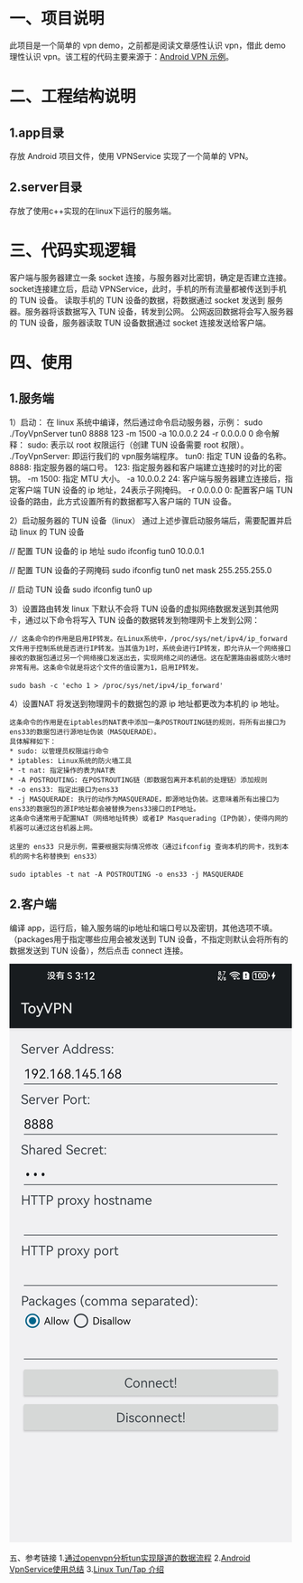 # 一、项目说明
此项目是一个简单的 vpn demo，之前都是阅读文章感性认识 vpn，借此 demo 理性认识 vpn。该工程的代码主要来源于：[Android VPN 示例](https://android.googlesource.com/platform/development/+/master/samples/ToyVpn)。

# 二、工程结构说明
## 1.app目录
存放 Android 项目文件，使用 VPNService 实现了一个简单的 VPN。
## 2.server目录
存放了使用c++实现的在linux下运行的服务端。

# 三、代码实现逻辑
客户端与服务器建立一条 socket 连接，与服务器对比密钥，确定是否建立连接。
socket连接建立后，启动 VPNService，此时，手机的所有流量都被传送到手机的 TUN 设备。
读取手机的 TUN 设备的数据，将数据通过 socket 发送到 服务器。服务器将该数据写入 TUN 设备，转发到公网。
公网返回数据将会写入服务器的 TUN 设备，服务器读取 TUN 设备数据通过 socket 连接发送给客户端。

# 四、使用
## 1.服务端
1）启动：
在 linux 系统中编译，然后通过命令启动服务器，示例：
sudo ./ToyVpnServer tun0 8888 123 -m 1500 -a 10.0.0.2 24 -r 0.0.0.0 0
命令解释：
sudo: 表示以 root 权限运行（创建 TUN 设备需要 root 权限）。
./ToyVpnServer: 即运行我们的 vpn服务端程序。
tun0: 指定 TUN 设备的名称。
8888: 指定服务器的端口号。
123: 指定服务器和客户端建立连接时的对比的密钥。
-m 1500: 指定 MTU 大小。
-a 10.0.0.2 24: 客户端与服务器建立连接后，指定客户端 TUN 设备的 ip 地址，24表示子网掩码。
-r 0.0.0.0 0: 配置客户端 TUN 设备的路由，此方式设置所有的数据都写入客户端的 TUN 设备。

2）启动服务器的 TUN 设备（linux）
通过上述步骤启动服务端后，需要配置并启动 linux 的 TUN 设备

// 配置 TUN 设备的 ip 地址
sudo ifconfig tun0 10.0.0.1

// 配置 TUN 设备的子网掩码
sudo ifconfig tun0 net mask 255.255.255.0

// 启动 TUN 设备
sudo ifconfig tun0 up

3）设置路由转发
linux 下默认不会将 TUN 设备的虚拟网络数据发送到其他网卡，通过以下命令将写入 TUN 设备的数据转发到物理网卡上发到公网：
```
// 这条命令的作用是启用IP转发。在Linux系统中，/proc/sys/net/ipv4/ip_forward文件用于控制系统是否进行IP转发。当其值为1时，系统会进行IP转发，即允许从一个网络接口接收的数据包通过另一个网络接口发送出去，实现网络之间的通信。这在配置路由器或防火墙时非常有用。这条命令就是将这个文件的值设置为1，启用IP转发。

sudo bash -c 'echo 1 > /proc/sys/net/ipv4/ip_forward'
```


4）设置NAT
将发送到物理网卡的数据包的源 ip 地址都更改为本机的 ip 地址。
```
这条命令的作用是在iptables的NAT表中添加一条POSTROUTING链的规则，将所有出接口为ens33的数据包进行源地址伪装（MASQUERADE）。
具体解释如下：
* sudo: 以管理员权限运行命令
* iptables: Linux系统的防火墙工具
* -t nat: 指定操作的表为NAT表
* -A POSTROUTING: 在POSTROUTING链（即数据包离开本机前的处理链）添加规则
* -o ens33: 指定出接口为ens33
* -j MASQUERADE: 执行的动作为MASQUERADE，即源地址伪装。这意味着所有出接口为ens33的数据包的源IP地址都会被替换为ens33接口的IP地址。
这条命令通常用于配置NAT（网络地址转换）或者IP Masquerading（IP伪装），使得内网的机器可以通过这台机器上网。

这里的 ens33 只是示例，需要根据实际情况修改（通过ifconfig 查询本机的网卡，找到本机的网卡名称替换到 ens33）

sudo iptables -t nat -A POSTROUTING -o ens33 -j MASQUERADE
```

## 2.客户端
编译 app，运行后，输入服务端的ip地址和端口号以及密钥，其他选项不填。（packages用于指定哪些应用会被发送到 TUN 设备，不指定则默认会将所有的数据发送到 TUN 设备），然后点击 connect 连接。

![client.jpg](imgs/client.jpg)

五、参考链接
1.[通过openvpn分析tun实现隧道的数据流程](https://www.junmajinlong.com/virtual/network/data_flow_about_openvpn/)
2.[Android VpnService使用总结](https://github.com/asdzheng/vpnservices)
3.[Linux Tun/Tap 介绍](https://www.zhaohuabing.com/post/2020-02-24-linux-taptun/)